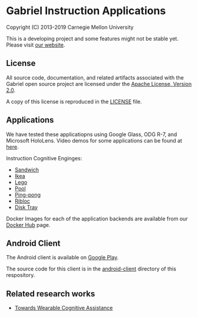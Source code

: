 Gabriel Instruction Applications 
========================================================
Copyright (C) 2013-2019 Carnegie Mellon University

This is a developing project and some features might not be stable yet.
Please visit [our website](http://gabriel.cs.cmu.edu).

License
----------
All source code, documentation, and related artifacts associated with the
Gabriel open source project are licensed under the [Apache License, Version
2.0](http://www.apache.org/licenses/LICENSE-2.0.html).

A copy of this license is reproduced in the [LICENSE](LICENSE) file.


Applications
------------
We have tested these applicatiopns using Google Glass, ODG R-7, and Microsoft HoloLens.
Video demos for some applications can be found at [here](http://goo.gl/02m0nL).

Instruction Cognitive Enginges:
* [Sandwich](https://github.com/cmusatyalab/gabriel-sandwich)
* [Ikea](https://github.com/cmusatyalab/gabriel-ikea)
* [Lego](https://github.com/cmusatyalab/gabriel-lego)
* [Pool](https://github.com/cmusatyalab/gabriel-pool)
* [Ping-pong](https://github.com/cmusatyalab/gabriel-pingpong)
* [Ribloc](https://github.com/cmusatyalab/gabriel-ribloc)
* [Disk Tray](https://github.com/cmusatyalab/gabriel-disk-tray)

Docker Images for each of the application backends are available from our [Docker Hub](https://hub.docker.com/r/cmusatyalab/) page.

Android Client
--------------
The Android client is available on [Google Play](https://play.google.com/store/apps/details?id=edu.cmu.cs.gabrielclient).

The source code for this client is in the [android-client](android-client) directory of this respository.

Related research works
--------------------------

* [Towards Wearable Cognitive Assistance](http://dl.acm.org/citation.cfm?id=2594383)
